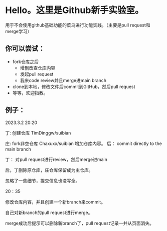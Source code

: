 # Hello。这里是Github新手实验室。
用于不会使用github基础功能的菜鸟进行功能实践。（主要是pull request和merge学习）

## 你可以尝试：
- fork仓库之后
	- 增删改查仓库内容
	- 发起pull request
	- 我来code review并且merge进main branch
- clone到本地，修改文件后commit到GitHub，然后pull request
- 等等，欢迎指教。

## 例子：
2023.3.2 20:20

丁:
创建仓库 TimDinggw/suibian 

庄:
fork非空仓库 Chaxuxx/suibian
增加仓库内容。
后： commit directly to the main branch

丁：
对pull request进行review，然后merge进main

后，丁删除原仓库，庄仓库保留成为主仓库。

忽略了一些细节，提交信息也没写全。

20：35

修改仓库内容，并且创建一个新branch来commit。

自己对新branch的pull request进行merge。

merge成功后提示可以删除新branch了，pull request记录一并从页面消失。

